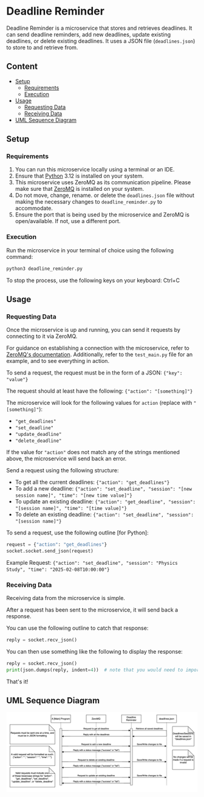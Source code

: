 # Deadline Reminder

Deadline Reminder is a microservice that stores and retrieves deadlines. It can send deadline reminders, add new deadlines, update existing deadlines, or delete existing deadlines. It uses a JSON file (`deadlines.json`) to store to and retrieve from.

## Content

- [Setup](#setup)
  - [Requirements](#requirements)
  - [Execution](#execution)
- [Usage](#usage)
  - [Requesting Data](#requesting-data)
  - [Receiving Data](#receiving-data)
- [UML Sequence Diagram](#uml-sequence-diagram)

## Setup

### Requirements

1. You can run this microservice locally using a terminal or an IDE.
2. Ensure that [Python](https://www.python.org/) 3.12 is installed on your system.
3. This microservice uses ZeroMQ as its communication pipeline. Please make sure that [ZeroMQ](https://zeromq.org/download/) is installed on your system.
4. Do not move, change, rename. or delete the `deadlines.json` file without making the necessary changes to `deadline_reminder.py` to accommodate.
5. Ensure the port that is being used by the microservice and ZeroMQ is open/available. If not, use a different port.

### Execution

Run the microservice in your terminal of choice using the following command:


```bash
python3 deadline_reminder.py
```

To stop the process, use the following keys on your keyboard: Ctrl+C

## Usage

### Requesting Data

Once the microservice is up and running, you can send it requests by connecting to it via ZeroMQ.

For guidance on establishing a connection with the microservice, refer to [ZeroMQ's documentation](https://zeromq.org/get-started/?language=python&library=pyzmq#). Additionally, refer to the `test_main.py` file for an example, and to see everything in action.

To send a request, the request must be in the form of a JSON: `{"key": "value"}`

The request should at least have the following: `{"action": "[something]"}`

The microservice will look for the following values for `action` (replace with `"[something]"`):

- `"get_deadlines"`
- `"set_deadline"`
- `"update_deadline"`
- `"delete_deadline"`

If the value for `"action"` does not match any of the strings mentioned above, the microservice will send back an error.

Send a request using the following structure:

- To get all the current deadlines: `{"action": "get_deadlines"}`
- To add a new deadline: `{"action": "set_deadline", "session": "[new session name]", "time": "[new time value]"}`
- To update an existing deadline: `{"action": "get_deadline", "session": "[session name]", "time": "[time value]"}`
- To delete an existing deadline: `{"action": "set_deadline", "session": "[session name]"}`

To send a request, use the following outline [for Python]:

```python
request = {"action": "get_deadlines"}
socket.socket.send_json(request)
```

Example Request: `{"action": "set_deadline", "session": "Physics Study", "time": "2025-02-08T10:00:00"}`

### Receiving Data

Receiving data from the microservice is simple.

After a request has been sent to the microservice, it will send back a response.

You can use the following outline to catch that response:

```python
reply = socket.recv_json()
```

You can then use something like the following to display the response:

```python
reply = socket.recv_json()
print(json.dumps(reply, indent=4))  # note that you would need to import "json" for "dumps"
```

That's it!

## UML Sequence Diagram

![Screenshot of a UML diagram](readme-assets/uml-sequence-diagram.png)
